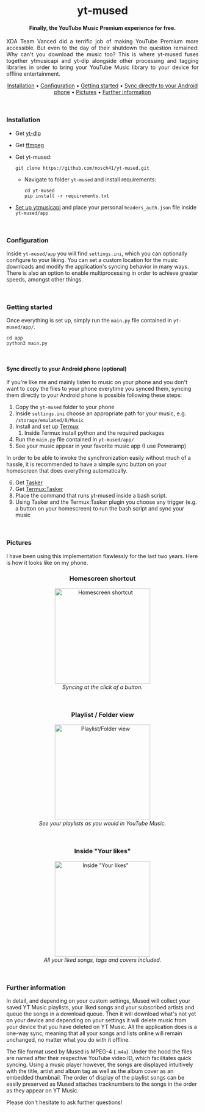 
<div align="center">

# yt-mused
#### Finally, the YouTube Music Premium experience for free.

</div>

<p style="text-align:justify">
XDA Team Vanced did a terrific job of making YouTube Premium more accessible.
But even to the day of their shutdown the question remained:
Why can't you download the music too?
This is where yt-mused fuses together ytmusicapi and yt-dlp alongside other processing and tagging libraries in order to bring your YouTube Music library to your device for offline entertainment.
</p>

<div align="center">

[Installation](#installation) •
[Configuration](#configuration) •
[Getting started](#getting-started) •
[Sync directly to your Android phone](#sync-directly-to-your-android-phone) •
[Pictures](#pictures) •
[Further information](#further-information)


</div>

<br>

### Installation
- Get [yt-dlp](https://github.com/yt-dlp/yt-dlp)


- Get [ffmpeg](https://ffmpeg.org/download.html)


- Get yt-mused:

      git clone https://github.com/nosch41/yt-mused.git
  - Navigate to folder `yt-mused` and install requirements:

        cd yt-mused
        pip install -r requirements.txt

- [Set up ytmusicapi](https://ytmusicapi.readthedocs.io/en/latest/setup.html) and place your personal `headers_auth.json` file inside `yt-mused/app`

<br>

### Configuration
Inside `yt-mused/app` you will find `settings.ini`, which you can optionally configure to your liking.
You can set a custom location for the music downloads and modify the application's syncing behavior in many ways.
There is also an option to enable multiprocessing in order to achieve greater speeds, amongst other things.

<br>

### Getting started
Once everything is set up, simply run the `main.py` file contained in `yt-mused/app/`.

    cd app  
    python3 main.py

<br>

#### Sync directly to your Android phone (optional)
If you're like me and mainly listen to music on your phone and you don't want to copy the files to your phone everytime you synced them,
syncing them directly to your Android phone is possible following these steps:

1. Copy the `yt-mused` folder to your phone 
2. Inside `settings.ini` choose an appropriate path for your music, e.g. `/storage/emulated/0/Music`
3. Install and set up [Termux](https://play.google.com/store/apps/details?id=com.termux)
   1. Inside Termux install python and the required packages
4. Run the `main.py` file contained in `yt-mused/app/`
5. See your music appear in your favorite music app (I use Poweramp)

In order to be able to invoke the synchronization easily without much of a hassle,
it is recommended to have a simple sync button on your homescreen that does everything automatically.

6. Get [Tasker](https://play.google.com/store/apps/details?id=net.dinglisch.android.taskerm)
7. Get [Termux:Tasker](https://play.google.com/store/apps/details?id=com.termux.tasker)
8. Place the command that runs yt-mused inside a bash script.
9. Using Tasker and the Termux:Tasker plugin you choose any trigger (e.g. a button on your homescreen) to run the bash script and sync your music

<br>

### Pictures
I have been using this implementation flawlessly for the last two years. Here is how it looks like on my phone.

<div align="center">

### **Homescreen shortcut**<br>
<img src="https://i.postimg.cc/fRnrqrfP/hs.jpg" alt="Homescreen shortcut" width=250px/><br>
*Syncing at the click of a button.*

<br>

### **Playlist / Folder view**<br>

<img src="https://i.postimg.cc/SKmtkY57/pl.jpg" alt="Playlist/Folder view" width=250px/><br>
*See your playlists as you would in YouTube Music.*

<br>

### **Inside "Your likes"**<br>

<img src="https://i.postimg.cc/QMSYtxZL/liked.jpg" alt='Inside "Your likes"' width=250px/><br>
*All your liked songs, tags and covers included.* 

</div>

<br>

### Further information

In detail, and depending on your custom settings, Mused will collect your saved YT Music playlists, your liked songs and your subscribed artists and queue the songs in a download queue. Then it will download what's not yet on your device and depending on your settings it will delete music from your device that you have deleted on YT Music. All the application does is a one-way sync, meaning that all your songs and lists online will remain unchanged, no matter what you do with it offline.

The file format used by Mused is MPEG-4  (`.m4a`).
Under the hood the files are named after their respective YouTube video ID, which facilitates quick syncing.
Using a music player however, the songs are displayed intuitively with the title, artist and album tag as well as the album cover as an embedded thumbnail. The order of display of the playlist songs can be easily preserved as Mused attaches tracknumbers to the songs in the order as they appear on YT Music.

Please don't hesitate to ask further questions!
